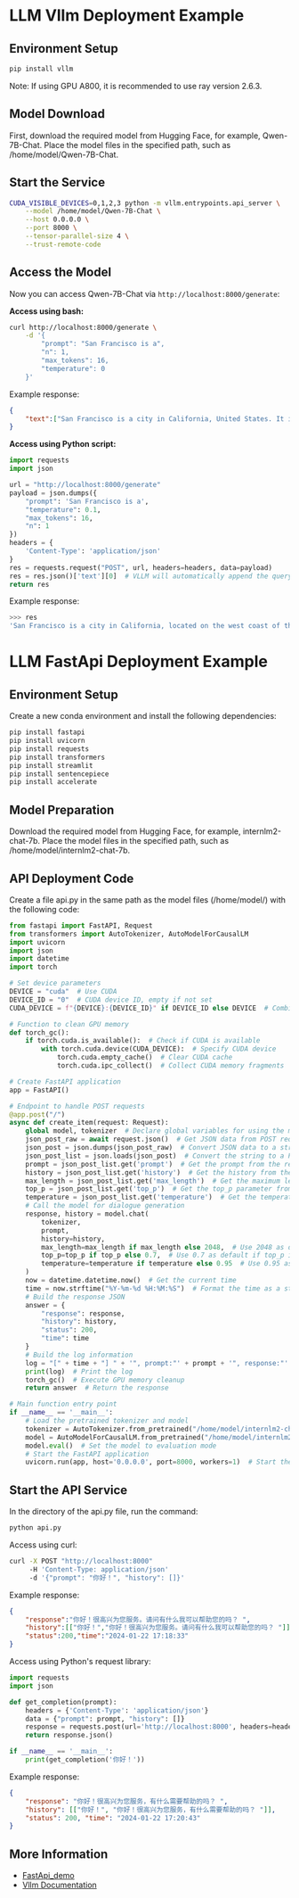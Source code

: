# LLM Vllm Deployment Example

## Environment Setup

```bash
pip install vllm
```

Note: If using GPU A800, it is recommended to use ray version 2.6.3.

## Model Download

First, download the required model from Hugging Face, for example, Qwen-7B-Chat. Place the model files in the specified path, such as /home/model/Qwen-7B-Chat.

## Start the Service

```bash
CUDA_VISIBLE_DEVICES=0,1,2,3 python -m vllm.entrypoints.api_server \
    --model /home/model/Qwen-7B-Chat \
    --host 0.0.0.0 \
    --port 8000 \
    --tensor-parallel-size 4 \
    --trust-remote-code 
```

## Access the Model

Now you can access Qwen-7B-Chat via `http://localhost:8000/generate`:

**Access using bash:**

```bash
curl http://localhost:8000/generate \
    -d '{
        "prompt": "San Francisco is a",
        "n": 1,
        "max_tokens": 16,
        "temperature": 0
    }'
```

Example response:

```json
{
    "text":["San Francisco is a city in California, United States. It is located on the west coast of the"]
}
```

**Access using Python script:**

```python
import requests
import json

url = "http://localhost:8000/generate"
payload = json.dumps({
    "prompt": 'San Francisco is a',
    "temperature": 0.1,
    "max_tokens": 16,
    "n": 1
})
headers = {
    'Content-Type': 'application/json'
}
res = requests.request("POST", url, headers=headers, data=payload)
res = res.json()['text'][0]  # VLLM will automatically append the query to the response, so here you can remove it.
return res
```

Example response:

```bash
>>> res
'San Francisco is a city in California, located on the west coast of the United States. It is'
```

# LLM FastApi Deployment Example

## Environment Setup

Create a new conda environment and install the following dependencies:

```bash
pip install fastapi
pip install uvicorn
pip install requests
pip install transformers
pip install streamlit
pip install sentencepiece
pip install accelerate
```

## Model Preparation

Download the required model from Hugging Face, for example, internlm2-chat-7b. Place the model files in the specified path, such as /home/model/internlm2-chat-7b.

## API Deployment Code

Create a file api.py in the same path as the model files (/home/model/) with the following code:

```python
from fastapi import FastAPI, Request
from transformers import AutoTokenizer, AutoModelForCausalLM
import uvicorn
import json
import datetime
import torch

# Set device parameters
DEVICE = "cuda"  # Use CUDA
DEVICE_ID = "0"  # CUDA device ID, empty if not set
CUDA_DEVICE = f"{DEVICE}:{DEVICE_ID}" if DEVICE_ID else DEVICE  # Combine CUDA device information

# Function to clean GPU memory
def torch_gc():
    if torch.cuda.is_available():  # Check if CUDA is available
        with torch.cuda.device(CUDA_DEVICE):  # Specify CUDA device
            torch.cuda.empty_cache()  # Clear CUDA cache
            torch.cuda.ipc_collect()  # Collect CUDA memory fragments

# Create FastAPI application
app = FastAPI()

# Endpoint to handle POST requests
@app.post("/")
async def create_item(request: Request):
    global model, tokenizer  # Declare global variables for using the model and tokenizer inside the function
    json_post_raw = await request.json()  # Get JSON data from POST request
    json_post = json.dumps(json_post_raw)  # Convert JSON data to a string
    json_post_list = json.loads(json_post)  # Convert the string to a Python object
    prompt = json_post_list.get('prompt')  # Get the prompt from the request
    history = json_post_list.get('history')  # Get the history from the request
    max_length = json_post_list.get('max_length')  # Get the maximum length from the request
    top_p = json_post_list.get('top_p')  # Get the top_p parameter from the request
    temperature = json_post_list.get('temperature')  # Get the temperature parameter from the request
    # Call the model for dialogue generation
    response, history = model.chat(
        tokenizer,
        prompt,
        history=history,
        max_length=max_length if max_length else 2048,  # Use 2048 as default if max_length is not provided
        top_p=top_p if top_p else 0.7,  # Use 0.7 as default if top_p is not provided
        temperature=temperature if temperature else 0.95  # Use 0.95 as default if temperature is not provided
    )
    now = datetime.datetime.now()  # Get the current time
    time = now.strftime("%Y-%m-%d %H:%M:%S")  # Format the time as a string
    # Build the response JSON
    answer = {
        "response": response,
        "history": history,
        "status": 200,
        "time": time
    }
    # Build the log information
    log = "[" + time + "] " + '", prompt:"' + prompt + '", response:"' + repr(response) + '"'
    print(log)  # Print the log
    torch_gc()  # Execute GPU memory cleanup
    return answer  # Return the response

# Main function entry point
if __name__ == '__main__':
    # Load the pretrained tokenizer and model
    tokenizer = AutoTokenizer.from_pretrained("/home/model/internlm2-chat-7b", trust_remote_code=True)
    model = AutoModelForCausalLM.from_pretrained("/home/model/internlm2-chat-7b", trust_remote_code=True).to(torch.bfloat16).cuda()
    model.eval()  # Set the model to evaluation mode
    # Start the FastAPI application
    uvicorn.run(app, host='0.0.0.0', port=8000, workers=1)  # Start the application on the specified port and host
```

## Start the API Service

In the directory of the api.py file, run the command:

```bash
python api.py
```

Access using curl:

```bash
curl -X POST "http://localhost:8000"      
     -H 'Content-Type: application/json'      
     -d '{"prompt": "你好！", "history": []}'
```

Example response:

```json
{
    "response":"你好！很高兴为您服务。请问有什么我可以帮助您的吗？ ",
    "history":[["你好！","你好！很高兴为您服务。请问有什么我可以帮助您的吗？ "]],
    "status":200,"time":"2024-01-22 17:18:33"
}
```

Access using Python's request library:

```python
import requests
import json

def get_completion(prompt):
    headers = {'Content-Type': 'application/json'}
    data = {"prompt": prompt, "history": []}
    response = requests.post(url='http://localhost:8000', headers=headers, data=json.dumps(data))
    return response.json()

if __name__ == '__main__':
    print(get_completion('你好！'))
```

Example response:

```json
{
    "response": "你好！很高兴为您服务，有什么需要帮助的吗？ ", 
    "history": [["你好！", "你好！很高兴为您服务，有什么需要帮助的吗？ "]], 
    "status": 200, "time": "2024-01-22 17:20:43"
}
```

## More Information

- [FastApi_demo](https://github.com/datawhalechina/self-llm)
- [Vllm Documentation](https://docs.vllm.ai/en/latest/getting_started/quickstart.html)
